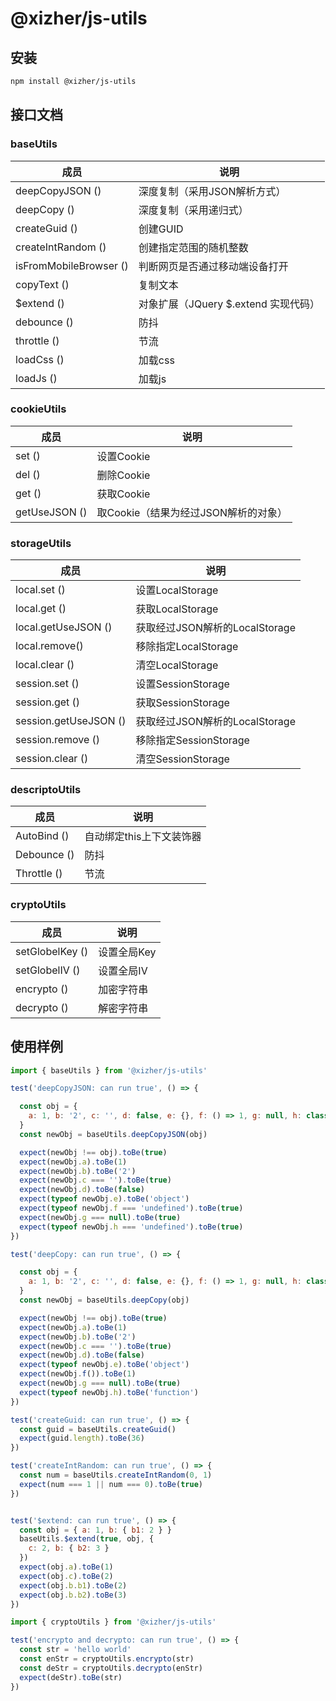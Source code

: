 # @xizher/js-utils
## 安装

```bash
npm install @xizher/js-utils
```

## 接口文档

### baseUtils

| 成员                   | 说明                                 |
| ---------------------- | ------------------------------------ |
| deepCopyJSON ()        | 深度复制（采用JSON解析方式）         |
| deepCopy ()            | 深度复制（采用递归式）               |
| createGuid ()          | 创建GUID                             |
| createIntRandom ()     | 创建指定范围的随机整数               |
| isFromMobileBrowser () | 判断网页是否通过移动端设备打开       |
| copyText ()            | 复制文本                             |
| $extend ()             | 对象扩展（JQuery $.extend 实现代码） |
| debounce ()            | 防抖                                 |
| throttle ()            | 节流                                 |
| loadCss ()             | 加载css                              |
| loadJs ()              | 加载js                               |

### cookieUtils

| 成员          | 说明                                 |
| ------------- | ------------------------------------ |
| set ()        | 设置Cookie                           |
| del ()        | 删除Cookie                           |
| get ()        | 获取Cookie                           |
| getUseJSON () | 取Cookie（结果为经过JSON解析的对象） |

### storageUtils

| 成员                  | 说明                           |
| --------------------- | ------------------------------ |
| local.set ()          | 设置LocalStorage               |
| local.get ()          | 获取LocalStorage               |
| local.getUseJSON ()   | 获取经过JSON解析的LocalStorage |
| local.remove()        | 移除指定LocalStorage           |
| local.clear ()        | 清空LocalStorage               |
| session.set ()        | 设置SessionStorage             |
| session.get ()        | 获取SessionStorage             |
| session.getUseJSON () | 获取经过JSON解析的LocalStorage |
| session.remove ()     | 移除指定SessionStorage         |
| session.clear ()      | 清空SessionStorage             |

### descriptoUtils

| 成员        | 说明                     |
| ----------- | ------------------------ |
| AutoBind () | 自动绑定this上下文装饰器 |
| Debounce () | 防抖                     |
| Throttle () | 节流                     |

### cryptoUtils

| 成员            | 说明        |
| --------------- | ----------- |
| setGlobelKey () | 设置全局Key |
| setGlobelIV ()  | 设置全局IV  |
| encrypto ()     | 加密字符串  |
| decrypto ()     | 解密字符串  |

## 使用样例

```javascript
import { baseUtils } from '@xizher/js-utils'

test('deepCopyJSON: can run true', () => {

  const obj = {
    a: 1, b: '2', c: '', d: false, e: {}, f: () => 1, g: null, h: class {}
  }
  const newObj = baseUtils.deepCopyJSON(obj)

  expect(newObj !== obj).toBe(true)
  expect(newObj.a).toBe(1)
  expect(newObj.b).toBe('2')
  expect(newObj.c === '').toBe(true)
  expect(newObj.d).toBe(false)
  expect(typeof newObj.e).toBe('object')
  expect(typeof newObj.f === 'undefined').toBe(true)
  expect(newObj.g === null).toBe(true)
  expect(typeof newObj.h === 'undefined').toBe(true)
})

test('deepCopy: can run true', () => {

  const obj = {
    a: 1, b: '2', c: '', d: false, e: {}, f: () => 1, g: null, h: class {}
  }
  const newObj = baseUtils.deepCopy(obj)

  expect(newObj !== obj).toBe(true)
  expect(newObj.a).toBe(1)
  expect(newObj.b).toBe('2')
  expect(newObj.c === '').toBe(true)
  expect(newObj.d).toBe(false)
  expect(typeof newObj.e).toBe('object')
  expect(newObj.f()).toBe(1)
  expect(newObj.g === null).toBe(true)
  expect(typeof newObj.h).toBe('function')
})

test('createGuid: can run true', () => {
  const guid = baseUtils.createGuid()
  expect(guid.length).toBe(36)
})

test('createIntRandom: can run true', () => {
  const num = baseUtils.createIntRandom(0, 1)
  expect(num === 1 || num === 0).toBe(true)
})


test('$extend: can run true', () => {
  const obj = { a: 1, b: { b1: 2 } }
  baseUtils.$extend(true, obj, {
    c: 2, b: { b2: 3 }
  })
  expect(obj.a).toBe(1)
  expect(obj.c).toBe(2)
  expect(obj.b.b1).toBe(2)
  expect(obj.b.b2).toBe(3)
})
```

```javascript
import { cryptoUtils } from '@xizher/js-utils'

test('encrypto and decrypto: can run true', () => {
  const str = 'hello world'
  const enStr = cryptoUtils.encrypto(str)
  const deStr = cryptoUtils.decrypto(enStr)
  expect(deStr).toBe(str)
})

```


